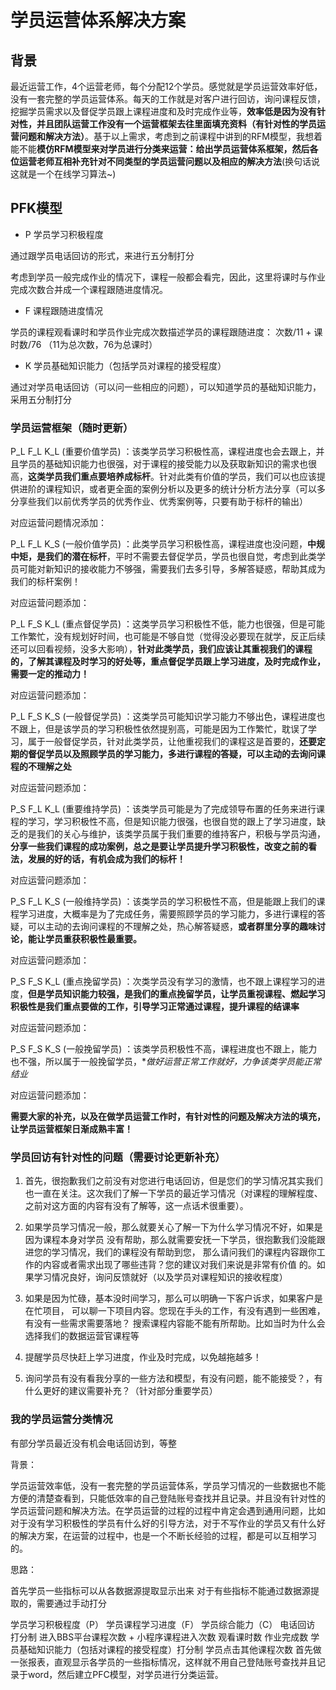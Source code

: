 # 学员运营体系解决方案

## 背景
最近运营工作，4个运营老师，每个分配12个学员。感觉就是学员运营效率好低，没有一套完整的学员运营体系。每天的工作就是对客户进行回访，询问课程反馈，挖掘学员需求以及督促学员跟上课程进度和及时完成作业等，**效率低是因为没有针对性，并且团队运营工作没有一个运营框架去往里面填充资料（有针对性的学员运营问题和解决方法）**。基于以上需求，考虑到之前课程中讲到的RFM模型，我想着能不能**模仿RFM模型来对学员进行分类来运营：给出学员运营体系框架，然后各位运营老师互相补充针对不同类型的学员运营问题以及相应的解决方法**(换句话说这就是一个在线学习算法~)

## PFK模型

- P 学员学习积极程度

通过跟学员电话回访的形式，来进行五分制打分

考虑到学员一般完成作业的情况下，课程一般都会看完，因此，这里将课时与作业完成次数合并成一个课程跟随进度情况。

- F 课程跟随进度情况

学员的课程观看课时和学员作业完成次数描述学员的课程跟随进度：  次数/11  + 课时数/76    （11为总次数，76为总课时）

- K 学员基础知识能力（包括学员对课程的接受程度）

通过对学员电话回访（可以问一些相应的问题），可以知道学员的基础知识能力，采用五分制打分

### 学员运营框架（随时更新）
P_L F_L K_L  (重要价值学员) ：该类学员学习积极性高，课程进度也会去跟上，并且学员的基础知识能力也很强，对于课程的接受能力以及获取新知识的需求也很高，**这类学员我们重点要培养成标杆**。针对此类有价值的学员，我们可以也应该提供进阶的课程知识，或者更全面的案例分析以及更多的统计分析方法分享（可以多分享些我们以前优秀学员的优秀作业、优秀案例等，只要有助于标杆的输出）

对应运营问题情况添加：

P_L F_L K_S  (一般价值学员) ：此类学员学习积极性高，课程进度也没问题，**中规中矩，是我们的潜在标杆**，平时不需要去督促学员，学员也很自觉，考虑到此类学员可能对新知识的接收能力不够强，需要我们去多引导，多解答疑惑，帮助其成为我们的标杆案例！

对应运营问题添加：

P_L F_S K_L  (重点督促学员) ：这类学员学习积极性不低，能力也很强，但是可能工作繁忙，没有规划好时间，也可能是不够自觉（觉得没必要现在就学，反正后续还可以回看视频，没多大影响），**针对此类学员，我们应该让其重视我们的课程的，了解其课程及时学习的好处等，重点督促学员跟上学习进度，及时完成作业，需要一定的推动力！**

对应运营问题添加：

P_L F_S K_S  (一般督促学员) ：这类学员可能知识学习能力不够出色，课程进度也不跟上，但是该学员的学习积极性依然提别高，可能是因为工作繁忙，耽误了学习，属于一般督促学员，针对此类学员，让他重视我们的课程这是首要的，**还要定期的督促学员以及照顾学员的学习能力，多进行课程的答疑，可以主动的去询问课程的不理解之处**

对应运营问题添加：

P_S F_L K_L  (重要维持学员) ：该类学员可能是为了完成领导布置的任务来进行课程的学习，学习积极性不高，但是知识能力很强，也很自觉的跟上了学习进度，缺乏的是我们的关心与维护，该类学员属于我们重要的维持客户，积极与学员沟通，**分享一些我们课程的成功案例，总之是要让学员提升学习积极性，改变之前的看法，发展的好的话，有机会成为我们的标杆！**

对应运营问题添加：

P_S F_L K_S  (一般维持学员) ：该类学员的学习积极性不高，但是能跟上我们的课程学习进度，大概率是为了完成任务，需要照顾学员的学习能力，多进行课程的答疑，可以主动的去询问课程的不理解之处，热心解答疑惑，**或者群里分享的趣味讨论，能让学员重获积极性最重要。**

对应运营问题添加：

P_S F_S K_L  (重点挽留学员) ：次类学员没有学习的激情，也不跟上课程学习的进度，**但是学员知识能力较强，是我们的重点挽留学员，让学员重视课程、燃起学习积极性是我们重点要做的工作，引导学习正常通过课程，提升课程的结课率**

对应运营问题添加：

P_S F_S K_S  (一般挽留学员) ：该类学员积极性不高，课程进度也不跟上，能力也不强，所以属于一般挽留学员，**做好运营正常工作就好，力争该类学员能正常结业*

对应运营问题添加：

**需要大家的补充，以及在做学员运营工作时，有针对性的问题及解决方法的填充，让学员运营框架日渐成熟丰富！**

### 学员回访有针对性的问题（需要讨论更新补充）
1. 首先，很抱歉我们之前没有对您进行电话回访，但是您们的学习情况其实我们也一直在关注。这次我们了解一下学员的最近学习情况（对课程的理解程度、之前对这方面的内容有没有了解等，这一点话术很重要）。

2. 如果学员学习情况一般，那么就要关心了解一下为什么学习情况不好，如果是因为课程本身对学员
没有帮助，那么就需要安抚一下学员，很抱歉我们没能跟进您的学习情况，我们的课程没有帮助到您，
那么请问我们的课程内容跟你工作的内容或者需求出现了哪些违背？您的建议对我们来说是非常有价值
的。如果学习情况良好，询问反馈就好（以及学员对课程知识的接收程度）

3. 如果是因为忙碌，基本没时间学习，那么可以明确一下客户诉求，如果客户是在忙项目，
可以聊一下项目内容。您现在手头的工作，有没有遇到一些困难，有没有一些需求需要落地？
搜索课程内容能不能有所帮助。比如当时为什么会选择我们的数据运营官课程等

4. 提醒学员尽快赶上学习进度，作业及时完成，以免越拖越多！

5. 询问学员有没有看我分享的一些方法和模型，有没有问题，能不能接受？，有什么更好的建议需要补充？（针对部分重要学员）

### 我的学员运营分类情况

有部分学员最近没有机会电话回访到，等整


背景：

学员运营效率低，没有一套完整的学员运营体系，学员学习情况的一些数据也不能方便的清楚查看到，只能低效率的自己登陆账号查找并且记录。并且没有针对性的学员运营问题和解决方法。在学员运营的过程的过程中肯定会遇到通用问题，比如对于没有学习积极性的学员有什么好的引导方法，对于不写作业的学员又有什么好的解决方案，在运营的过程中，也是一个不断长经验的过程，都是可以互相学习的。

思路：

首先学员一些指标可以从各数据源提取显示出来
对于有些指标不能通过数据源提取的，需要通过手动打分

学员学习积极程度（P）	学员课程学习进度（F）	学员综合能力（C）
电话回访 打分制	进入BBS平台课程次数 + 小程序课程进入次数	观看课时数	作业完成数	学员基础知识能力（包括对课程的接受程度）打分制	学员点击其他课程次数
首先做一张报表，直观显示各学员的一些指标情况，这样就不用自己登陆账号查找并且记录于word，然后建立PFC模型，对学员进行分类运营。
